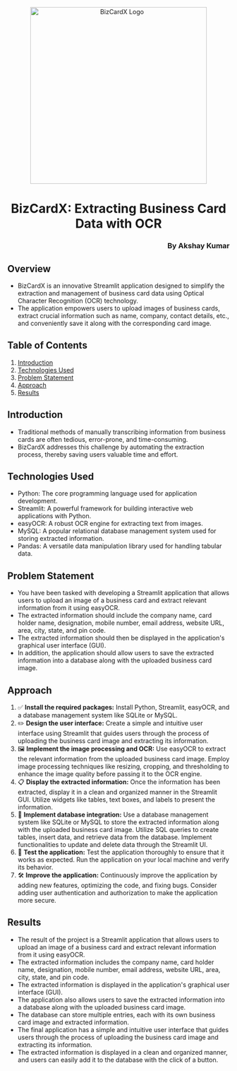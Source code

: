 <p align="center">
  <img src="https://cdn.veryfi.com/wp-content/uploads/business-card-data-extraction.jpg" alt="BizCardX Logo" width="400">
</p>

<h1 align="center">BizCardX: Extracting Business Card Data with OCR</h1>
<h3 align="right">By Akshay Kumar</h3>

## Overview
- BizCardX is an innovative Streamlit application designed to simplify the extraction and management of business card data using Optical Character Recognition (OCR) technology.
- The application empowers users to upload images of business cards, extract crucial information such as name, company, contact details, etc., and conveniently save it along with the corresponding card image.

## Table of Contents

1. [Introduction](#introduction)
2. [Technologies Used](#technologies-used)
3. [Problem Statement](#problem-statement)
4. [Approach](#approach)
5. [Results](#results)

## Introduction
- Traditional methods of manually transcribing information from business cards are often tedious, error-prone, and time-consuming.
- BizCardX addresses this challenge by automating the extraction process, thereby saving users valuable time and effort.

## Technologies Used
- Python: The core programming language used for application development.
- Streamlit: A powerful framework for building interactive web applications with Python.
- easyOCR: A robust OCR engine for extracting text from images.
- MySQL: A popular relational database management system used for storing extracted information.
- Pandas: A versatile data manipulation library used for handling tabular data.

## Problem Statement
- You have been tasked with developing a Streamlit application that allows users to upload an image of a business card and extract relevant information from it using easyOCR.
- The extracted information should include the company name, card holder name, designation, mobile number, email address, website URL, area, city, state, and pin code.
- The extracted information should then be displayed in the application's graphical user interface (GUI).
- In addition, the application should allow users to save the extracted information into a database along with the uploaded business card image.

## Approach
1. ✅ **Install the required packages:** Install Python, Streamlit, easyOCR, and a database management system like SQLite or MySQL.
2. ✏️ **Design the user interface:** Create a simple and intuitive user interface using Streamlit that guides users through the process of uploading the business card image and extracting its information.
3. 🖼️ **Implement the image processing and OCR:** Use easyOCR to extract the relevant information from the uploaded business card image. Employ image processing techniques like resizing, cropping, and thresholding to enhance the image quality before passing it to the OCR engine.
4. 📋 **Display the extracted information:** Once the information has been extracted, display it in a clean and organized manner in the Streamlit GUI. Utilize widgets like tables, text boxes, and labels to present the information.
5. 💾 **Implement database integration:** Use a database management system like SQLite or MySQL to store the extracted information along with the uploaded business card image. Utilize SQL queries to create tables, insert data, and retrieve data from the database. Implement functionalities to update and delete data through the Streamlit UI.
6. 🧪 **Test the application:** Test the application thoroughly to ensure that it works as expected. Run the application on your local machine and verify its behavior.
7. 🛠️ **Improve the application:** Continuously improve the application by adding new features, optimizing the code, and fixing bugs. Consider adding user authentication and authorization to make the application more secure.

## Results
- The result of the project is a Streamlit application that allows users to upload an image of a business card and extract relevant information from it using easyOCR.
- The extracted information includes the company name, card holder name, designation, mobile number, email address, website URL, area, city, state, and pin code.
- The extracted information is displayed in the application's graphical user interface (GUI).
- The application also allows users to save the extracted information into a database along with the uploaded business card image.
- The database can store multiple entries, each with its own business card image and extracted information.
- The final application has a simple and intuitive user interface that guides users through the process of uploading the business card image and extracting its information.
- The extracted information is displayed in a clean and organized manner, and users can easily add it to the database with the click of a button.
